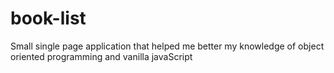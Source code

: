 # book-list
Small single page application that helped me better my knowledge of object oriented programming and vanilla javaScript 
